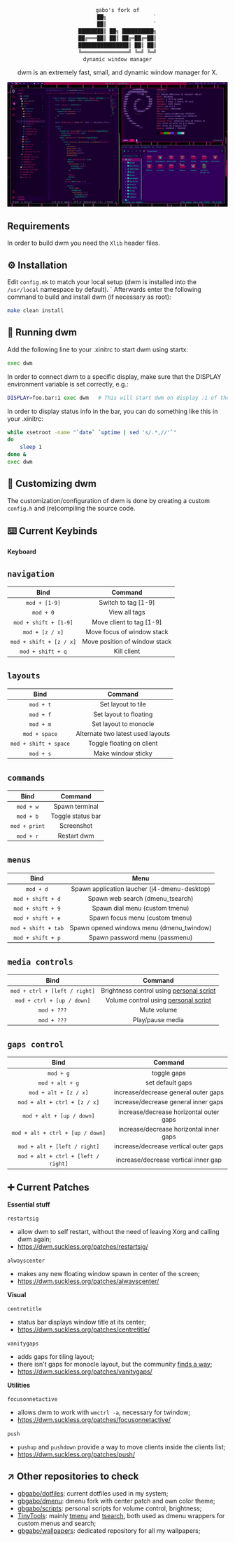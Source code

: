<div align="center">

```
gabo's fork of
      ██╗               `
      ██║               `
████████║ ██╗ ██████████╗
██╔═══██║ ██║ ██╔═██╔═██║
████████████████║ ██║ ██║
╚═══════════════╝ ╚═╝ ╚═╝
dynamic window manager
```

dwm is an extremely fast, small, and dynamic window manager for X.

</div>

![](screenshot.jpg)

## Requirements

In order to build dwm you need the `Xlib` header files.

## ⚙️ Installation

Edit `config.mk` to match your local setup (dwm is installed into
the `/usr/local` namespace by default).
`
Afterwards enter the following command to build and install dwm (if
necessary as root):

```sh
make clean install
```

## 🔄 Running dwm

Add the following line to your .xinitrc to start dwm using startx:

```sh
exec dwm
```

In order to connect dwm to a specific display, make sure that
the DISPLAY environment variable is set correctly, e.g.:

```sh
DISPLAY=foo.bar:1 exec dwm   # This will start dwm on display :1 of the host foo.bar.
```

In order to display status info in the bar, you can do something
like this in your .xinitrc:

```sh
while xsetroot -name "`date` `uptime | sed 's/.*,//'`"
do
    sleep 1
done &
exec dwm
```

## 🔧 Customizing dwm

The customization/configuration of dwm is done by creating a custom `config.h`
and (re)compiling the source code.

<a name="keybinds"></a>

## ⌨️ Current Keybinds

**Keyboard**

## `navigation`

|          Bind           |            Command            |
| :---------------------: | :---------------------------: |
|      `mod + [1-9]`      |      Switch to tag [1-9]      |
|        `mod + 0`        |         View all tags         |
|  `mod + shift + [1-9]`  |   Move client to tag [1-9]    |
|     `mod + [z / x]`     |  Move focus of window stack   |
| `mod + shift + [z / x]` | Move position of window stack |
|    `mod + shift + q`    |          Kill client          |

<!-- - `mod + [1-9]`: Switch to tag [1-9]
- `mod + 0`: View all tags
- `mod + shift + [1-9]`: Move client to tag [1-9]
- `mod + [z / x]`: Move focus of window stack
- `mod + shift + [z / x]`: Move position of window stack
- `mod + shift + q`: kill client -->

## `layouts`

|         Bind          |              Command              |
| :-------------------: | :-------------------------------: |
|       `mod + t`       |        Set layout to tile         |
|       `mod + f`       |      Set layout to floating       |
|       `mod + m`       |       Set layout to monocle       |
|     `mod + space`     | Alternate two latest used layouts |
| `mod + shift + space` |     Toggle floating on client     |
|       `mod + s`       |        Make window sticky         |

<!-- - `mod + t`: set layout to tile
- `mod + f`: set layout to floating
- `mod + m`: set layout to monocle

- `mod + space`: alternate two latest used layouts
- `mod + shift + space`: toggle floating on client
- `mod + s`: make window sticky -->

## `commands`

|     Bind      |      Command      |
| :-----------: | :---------------: |
|   `mod + w`   |  Spawn terminal   |
|   `mod + b`   | Toggle status bar |
| `mod + print` |    Screenshot     |
|   `mod + r`   |    Restart dwm    |

<!-- - `mod + ctrl + [left / right]`: brightness control using [personal script](https://github.com/gbgabo/scripts)
- `mod + ctrl + [up / down]`: volume control using [personal script](https://github.com/gbgabo/scripts)
- `mod + w`: Spawn terminal
- `mod + b`: Toggle status bar
- `mod + l`: lock screen
- `mod + print`: screenshot
- `mod + r`: restart dwm -->

## `menus`

|        Bind         |                     Menu                     |
| :-----------------: | :------------------------------------------: |
|      `mod + d`      | Spawn application laucher (j4-dmenu-desktop) |
|  `mod + shift + d`  |       Spawn web search (dmenu_tsearch)       |
|  `mod + shift + 9`  |        Spawn dial menu (custom tmenu)        |
|  `mod + shift + e`  |       Spawn focus menu (custom tmenu)        |
| `mod + shift + tab` |  Spawn opened windows menu (dmenu_twindow)   |
|  `mod + shift + p`  |        Spawn password menu (passmenu)        |

<!-- - `mod + d`: Spawn application laucher (j4-dmenu-desktop)
- `mod + shift + d`: Spawn web search (dmenu_tsearch)
- `mod + shift + 9`: Spawn dial menu (custom tmenu)
- `mod + shift + e`: Spawn focus menu (custom tmenu)
- `mod + shift + tab`: Spawn opened windows menu (dmenu_twindow)
- `mod + shift + p`: Spawn pass menu () -->

## `media controls`

|             Bind              |                                    Command                                    |
| :---------------------------: | :---------------------------------------------------------------------------: |
| `mod + ctrl + [left / right]` | Brightness control using [personal script](https://github.com/gbgabo/scripts) |
|  `mod + ctrl + [up / down]`   |   Volume control using [personal script](https://github.com/gbgabo/scripts)   |
|          `mod + ???`          |                                  Mute volume                                  |
|          `mod + ???`          |                               Play/pause media                                |

<!-- - `mod + ctrl + [left / right]`: Brigthness control
- `mod + ctrl + [up / down]`: Volume control
- `mod + ???`: Mute volume -->

## `gaps control`

|                Bind                 |                 Command                 |
| :---------------------------------: | :-------------------------------------: |
|              `mod + g`              |               toggle gaps               |
|           `mod + alt + g`           |            set default gaps             |
|        `mod + alt + [z / x]`        |  increase/decrease general outer gaps   |
|    `mod + alt + ctrl + [z / x]`     |  increase/decrease general inner gaps   |
|      `mod + alt + [up / down]`      | increase/decrease horizontal outer gaps |
|  `mod + alt + ctrl + [up / down]`   | increase/decrease horizontal inner gaps |
|    `mod + alt + [left / right]`     |  increase/decrease vertical outer gaps  |
| `mod + alt + ctrl + [left / right]` |  increase/decrease vertical inner gap   |

<!-- - `mod + g`: toggle gaps
- `mod + alt + g`: set default gaps

- `mod + alt + [z / x]`: increase/decrease general outer gaps
- `mod + alt + ctrl + [z / x]`: increase/decrease general inner gaps

- `mod + alt + [up / down]`: increase/decrease horizontal outer gaps
- `mod + alt + ctrl + [up / down]`: increase/decrease horizontal inner gap

- `mod + alt + [left / right]`: increase/decrease vertical outer gaps
- `mod + alt + ctrl + [left / right]`: increase/decrease vertical inner gap -->

<!-- - **Mouse**

- `mod + drag with left click`: Move client
- `mod + drag with right click`: Resize client -->

## ➕ Current Patches

**Essential stuff**

`restartsig`

- allow dwm to self restart, without the need of leaving Xorg and calling dwm again;
- https://dwm.suckless.org/patches/restartsig/

`alwayscenter`

- makes any new floating window spawn in center of the screen;
- https://dwm.suckless.org/patches/alwayscenter/

**Visual**

`centretitle`

- status bar displays window title at its center;
- https://dwm.suckless.org/patches/centretitle/

`vanitygaps`

- adds gaps for tiling layout;
- there isn't gaps for monocle layout, but the community [finds a way](https://gist.github.com/gbgabo/ef588d7ea043ad5fb60d8369250842b7);
- https://dwm.suckless.org/patches/vanitygaps/

**Utilities**

`focusonnetactive`

- allows dwm to work with `wmctrl -a`, necessary for twindow;
- https://dwm.suckless.org/patches/focusonnetactive/

`push`

- `pushup` and `pushdown` provide a way to move clients inside the clients list;
- https://dwm.suckless.org/patches/push/

## ↗️ Other repositories to check

- [gbgabo/dotfiles](https://github.com/gbgabo/dotfiles): current dotfiles used in my system;
- [gbgabo/dmenu](https://github.com/gbgabo/dmenu): dmenu fork with center patch and own color theme;
- [gbgabo/scripts](https://github.com/gbgabo/scripts): personal scripts for volume control, brightness;
- [TinyTools](https://github.com/TinyToolSH): mainly [tmenu](https://github.com/TinyToolSH/tmenu) and [tsearch](https://github.com/TinyToolSH/tsearch), both used as dmenu wrappers for custom menus and search;
- [gbgabo/wallpapers](https://github.com/gbgabo/wallpapers): dedicated repository for all my wallpapers;
